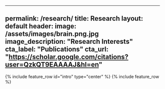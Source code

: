  ----
 permalink: /research/
 title: Research
 layout: default
 header:
  image: /assets/images/brain.png.jpg
  image_description: "Research Interests"
  cta_label: "Publications"
  cta_url: "https://scholar.google.com/citations?user=QzkQT9EAAAAJ&hl=en"
----

  {% include feature_row id="intro" type="center" %}
  {% include feature_row %}